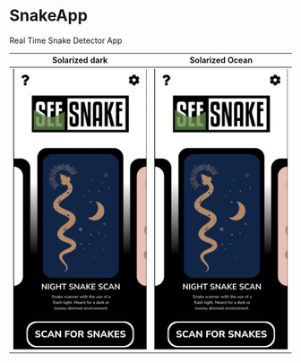 # SnakeApp

Real Time Snake Detector App

Solarized dark             |  Solarized Ocean
:-------------------------:|:-------------------------:
![alt text](screenshot1.png?raw=true) |  ![alt text](screenshot1.png?raw=true)
